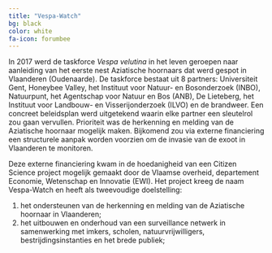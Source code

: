 ```yaml
---
title: "Vespa-Watch"
bg: black 
color: white
fa-icon: forumbee
---
```


In 2017 werd de taskforce *Vespa velutina* in het leven geroepen naar aanleiding van het eerste nest Aziatische hoornaars dat werd gespot in Vlaanderen (Oudenaarde). De taskforce bestaat uit 8 partners: Universiteit Gent, Honeybee Valley, het Instituut voor Natuur- en Bosonderzoek (INBO), Natuurpunt, het Agentschap voor Natuur en Bos (ANB), De Lieteberg, het Instituut voor Landbouw- en Visserijonderzoek (ILVO) en de brandweer. Een concreet beleidsplan werd uitgetekend waarin elke partner een sleutelrol zou gaan vervullen. Prioriteit was de herkenning en melding van de Aziatische hoornaar mogelijk maken. Bijkomend zou via externe financiering een structurele aanpak worden voorzien om de invasie van de exoot in Vlaanderen te monitoren.

Deze externe financiering kwam in de hoedanigheid van een Citizen Science project mogelijk gemaakt door de Vlaamse overheid, departement Economie, Wetenschap en Innovatie (EWI). Het project kreeg de naam Vespa-Watch en heeft als tweevoudige doelstelling:

1. het ondersteunen van de herkenning en melding van de Aziatische hoornaar in Vlaanderen;
2. het uitbouwen en onderhoud van een surveillance netwerk in samenwerking met imkers, scholen, natuurvrijwilligers, bestrijdingsinstanties en het brede publiek;
